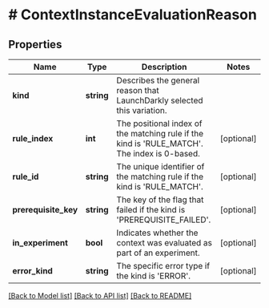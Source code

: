 # # ContextInstanceEvaluationReason

## Properties

Name | Type | Description | Notes
------------ | ------------- | ------------- | -------------
**kind** | **string** | Describes the general reason that LaunchDarkly selected this variation. |
**rule_index** | **int** | The positional index of the matching rule if the kind is &#39;RULE_MATCH&#39;. The index is 0-based. | [optional]
**rule_id** | **string** | The unique identifier of the matching rule if the kind is &#39;RULE_MATCH&#39;. | [optional]
**prerequisite_key** | **string** | The key of the flag that failed if the kind is &#39;PREREQUISITE_FAILED&#39;. | [optional]
**in_experiment** | **bool** | Indicates whether the context was evaluated as part of an experiment. | [optional]
**error_kind** | **string** | The specific error type if the kind is &#39;ERROR&#39;. | [optional]

[[Back to Model list]](../../README.md#models) [[Back to API list]](../../README.md#endpoints) [[Back to README]](../../README.md)
